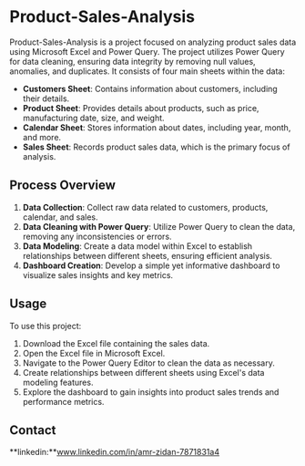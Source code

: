 # Product-Sales-Analysis

Product-Sales-Analysis is a project focused on analyzing product sales data using Microsoft Excel and Power Query. The project utilizes Power Query for data cleaning, ensuring data integrity by removing null values, anomalies, and duplicates. It consists of four main sheets within the data:

- **Customers Sheet**: Contains information about customers, including their details.
- **Product Sheet**: Provides details about products, such as price, manufacturing date, size, and weight.
- **Calendar Sheet**: Stores information about dates, including year, month, and more.
- **Sales Sheet**: Records product sales data, which is the primary focus of analysis.

## Process Overview

1. **Data Collection**: Collect raw data related to customers, products, calendar, and sales.
2. **Data Cleaning with Power Query**: Utilize Power Query to clean the data, removing any inconsistencies or errors.
3. **Data Modeling**: Create a data model within Excel to establish relationships between different sheets, ensuring efficient analysis.
4. **Dashboard Creation**: Develop a simple yet informative dashboard to visualize sales insights and key metrics.

## Usage

To use this project:

1. Download the Excel file containing the sales data.
2. Open the Excel file in Microsoft Excel.
3. Navigate to the Power Query Editor to clean the data as necessary.
4. Create relationships between different sheets using Excel's data modeling features.
5. Explore the dashboard to gain insights into product sales trends and performance metrics.

## Contact
**linkedin:**www.linkedin.com/in/amr-zidan-7871831a4
